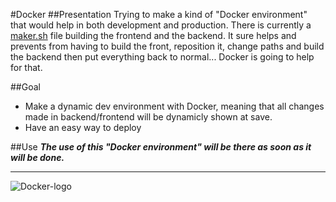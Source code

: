 #Docker
##Presentation
Trying to make a kind of "Docker environment" that would help in both development and production.
There is currently a [maker.sh](https://github.com/MuchChaca/simple-contact-list/blob/docker-v-0.01/docker/maker.sh) file building the frontend and the backend. 
It sure helps and prevents from having to build the front, reposition it, change paths and build the backend then put everything back to normal... 
Docker is going to help for that.  

##Goal
* Make a dynamic dev environment with Docker, meaning that all changes made in backend/frontend will be dynamicly shown at save.
* Have an easy way to deploy

##Use
***The use of this "Docker environment" will be there as soon as it will be done.***  

--------------

<img src="https://c1.staticflickr.com/2/1600/25660808075_c8190290f7_b.jpg" alt="Docker-logo">